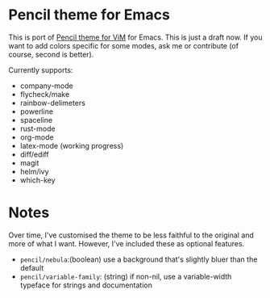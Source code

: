 # Pencil theme for Emacs

This is port of [Pencil theme for ViM](https://github.com/reedes/vim-colors-pencil) for Emacs. This is just a draft now. If you want to add colors specific for some modes, ask me or contribute (of course, second is better).

Currently supports:
- company-mode
- flycheck/make
- rainbow-delimeters
- powerline
- spaceline
- rust-mode
- org-mode
- latex-mode (working progress)
- diff/ediff
- magit
- helm/ivy
- which-key

# Notes
Over time, I've customised the theme to be less faithful to the original and more of what I want. However, I've included these as optional features.

- `pencil/nebula`:(boolean)  use a background that's slightly bluer than the default
- `pencil/variable-family`: (string) if non-nil, use a variable-width typeface for strings and documentation
